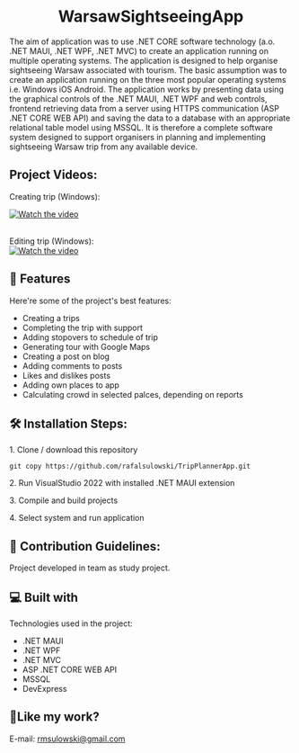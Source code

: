 <h1 align="center" id="title">WarsawSightseeingApp</h1>

<p id="description">The aim of application was to use .NET CORE software technology (a.o. .NET MAUI, .NET WPF, .NET MVC) to create an application running on multiple operating systems. The application is designed to help organise sightseeing Warsaw associated with tourism. The basic assumption was to create an application running on the three most popular operating systems i.e. Windows iOS Android. The application works by presenting data using the graphical controls of the .NET MAUI, .NET WPF and web controls, frontend retrieving data from a server using HTTPS communication (ASP .NET CORE WEB API) and saving the data to a database with an appropriate relational table model using MSSQL. It is therefore a complete software system designed to support organisers in planning and implementing sightseeing Warsaw trip from any available device.</p>

<h2>Project Videos:</h2>

Creating trip (Windows):

[![Watch the video]()](https://github.com/rafalsulowski/WarsawSightseeingApp/assets/48453164/df306bfc-e64c-4e56-b6ca-acd79ef1bb36)


</br>Editing trip (Windows): </br>
[![Watch the video]()](https://github.com/rafalsulowski/WarsawSightseeingApp/assets/48453164/00e91f5c-8302-421c-80e3-15e018e8836e)

<h2>🧐 Features</h2>

Here're some of the project's best features:

*   Creating a trips
*   Completing the trip with support
*   Adding stopovers to schedule of trip
*   Generating tour with Google Maps
*   Creating a post on blog
*   Adding comments to posts
*   Likes and dislikes posts
*   Adding own places to app
*   Calculating crowd in selected palces, depending on reports

<h2>🛠️ Installation Steps:</h2>

<p>1. Clone / download this repository</p>

```
git copy https://github.com/rafalsulowski/TripPlannerApp.git
```

<p>2. Run VisualStudio 2022 with installed .NET MAUI extension</p>

<p>3. Compile and build projects</p>

<p>4. Select system and run application</p>

<h2>🍰 Contribution Guidelines:</h2>
Project developed in team as study project.
  
<h2>💻 Built with</h2>

Technologies used in the project:

*   .NET MAUI
*   .NET WPF
*   .NET MVC
*   ASP .NET CORE WEB API
*   MSSQL
*   DevExpress

<h2>💖Like my work?</h2>

E-mail: rmsulowski@gmail.com
